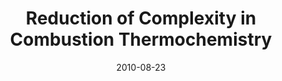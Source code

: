 ---
title: "Reduction of Complexity in Combustion Thermochemistry"
authors: "A. Cunha Jr"
journal: "Master Dissertation, PUC-Rio"
year: "2010"
doi: "https://doi.org/10.17771/PUCRio.acad.17685"
pdf: "https://doi.org/10.17771/PUCRio.acad.17685"
arxiv: 
hal: "https://hal.archives-ouvertes.fr/tel-01541173"
image: "GraphicalAbstract_MSc.png"
layout: none
date: 2010-08-23
collection: publications
category: dissertations
permalink: /publications/Thesis_2010_MSc
---